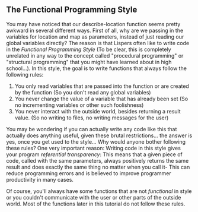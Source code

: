 ## The Functional Programming Style

You may have noticed that our describe-location function seems pretty awkward in several different ways. First of all, why are we passing in the variables for location and map as parameters, instead of just reading our global variables directly? The reason is that Lispers often like to write code in the *Functional Programming Style* (To be clear, this is completely unrelated in any way to the concept called "procedural programming" or "structural programming" that you might have learned about in high school...). In this style, the goal is to write functions that always follow the following rules:


1. You only read variables that are passed into the function or are created by the function (So you don't read any global variables)
1. You never change the value of a variable that has already been set (So no incrementing variables or other such foolishness)
1. You never interact with the outside world, besides returning a result value. (So no writing to files, no writing messages for the user)

You may be wondering if you can actually write any code like this that actually does anything useful, given these brutal restrictions... the answer is yes, once you get used to the style... Why would anyone bother following these rules? One very important reason: Writing code in this style gives your program *referential transparency*: This means that a given piece of code, called with the same parameters, always positively returns the same result and does exactly the same thing no matter when you call it- This can reduce programming errors and is believed to improve programmer productivity in many cases.

Of course, you'll always have some functions that are not *functional* in style or you couldn't communicate with the user or other parts of the outside world. Most of the functions later in this tutorial do not follow these rules.
